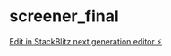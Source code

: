 # screener_final

[Edit in StackBlitz next generation editor ⚡️](https://stackblitz.com/~/github.com/Appraisily/screener_final)